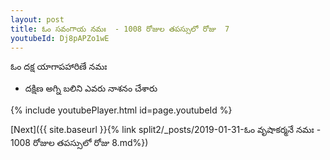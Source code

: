 ```yaml
---
layout: post
title: ఓం సవంగాయ నమః  - 1008 రోజుల తపస్సులో రోజు  7
youtubeId: Dj8pAPZo1wE
---
```

 
 
 ఓం దక్ష యాగాపహారిణే నమః  
 
 -  దక్షిణ అగ్ని బలిని ఎవరు నాశనం చేశారు 
 
  
 
  
 
 
 
 
 
 


{% include youtubePlayer.html id=page.youtubeId %}
 
[Next]({{ site.baseurl }}{% link  split2/_posts/2019-01-31-ఓం వృషాకర్మనే నమః  - 1008 రోజుల తపస్సులో రోజు  8.md%})
 
